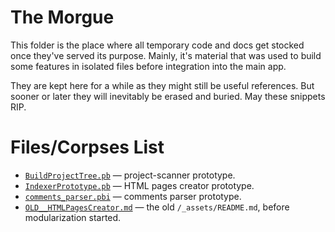 # The Morgue

This folder is the place where all temporary code and docs get stocked once they've served its purpose. Mainly, it's material that was used to build some features in isolated files before integration into the main app.

They are kept here for a while as they might still be useful references. But sooner or later they will inevitably be erased and buried. May these snippets RIP.


# Files/Corpses List

- [`BuildProjectTree.pb`](./BuildProjectTree.pb) — project-scanner prototype.
- [`IndexerPrototype.pb`](./IndexerPrototype.pb) — HTML pages creator prototype.
- [`comments_parser.pbi`](./comments_parser.pbi) — comments parser prototype.
- [`OLD__HTMLPagesCreator.md`](./OLD__HTMLPagesCreator.md) — the old `/_assets/README.md`, before modularization started.
